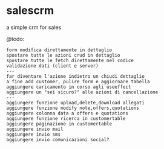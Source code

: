 # salescrm
a simple crm for sales

@todo:

	form modifica direttamente in dettaglio
	spostare tutte le azioni crud in dettaglio
	spostare tutte le fetch direttamente nel codice
	validazione dati (client e server)
	---
	far diventare l'azione indietro un chiudi dettaglio
	a fine add customer, pulire form e aggiornare tabella
	aggiungere caricamento in corso agli useeffect
	aggiungere un "sei sicuro?" alle azioni di cancellazione
	---
	aggiungere funzione upload,delete,download allegati
	aggiungere funzione modify note,offers,quotations
	aggiungere colonna data a offers e quotations
	aggiungere funzione ricerca in customertable
	aggiungere paginazione in customertable
	aggiungere invio mail
	aggiungere invio sms
	aggiungere invio comunicazioni social?